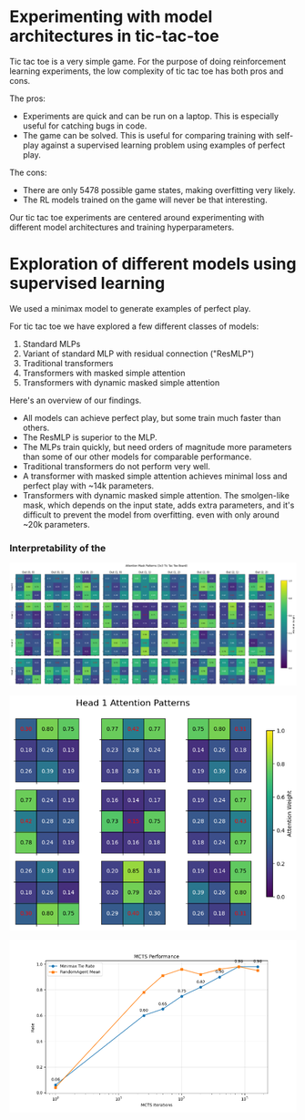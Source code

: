 # Experimenting with model architectures in tic-tac-toe

Tic tac toe is a very simple game. For the purpose of doing reinforcement learning experiments, the low complexity of tic tac toe has both pros and cons.

The pros:

- Experiments are quick and can be run on a laptop. This is especially useful for catching bugs in code.
- The game can be solved. This is useful for comparing training with self-play against a supervised learning problem using examples of perfect play.

The cons:

- There are only 5478 possible game states, making overfitting very likely.
- The RL models trained on the game will never be that interesting.

Our tic tac toe experiments are centered around experimenting with different model architectures and training hyperparameters.

# Exploration of different models using supervised learning

We used a minimax model to generate examples of perfect play.

For tic tac toe we have explored a few different classes of models:

1. Standard MLPs
2. Variant of standard MLP with residual connection ("ResMLP")
3. Traditional transformers
4. Transformers with masked simple attention
5. Transformers with dynamic masked simple attention

Here's an overview of our findings.

- All models can achieve perfect play, but some train much faster than others.
- The ResMLP is superior to the MLP.
- The MLPs train quickly, but need orders of magnitude more parameters than some of our other models for comparable performance.
- Traditional transformers do not perform very well.
- A transformer with masked simple attention achieves minimal loss and perfect play with ~14k parameters.
- Transformers with dynamic masked simple attention. The smolgen-like mask, which depends on the input state, adds extra parameters, and it's difficult to prevent the model from overfitting. even with only around ~20k parameters.

### Interpretability of the

![Attention mask](plots/tic_tac_toe_attn_mask.png)

![Head 1 attention pattern](plots/tic_tac_toe_head_1.png)

![Tic tac toe MCTS benchmark](plots/tic_tac_toe_mcts_benchmark.png)
